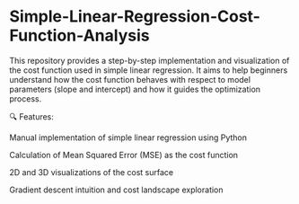 # Simple-Linear-Regression-Cost-Function-Analysis


This repository provides a step-by-step implementation and visualization of the cost function used in simple linear regression. It aims to help beginners understand how the cost function behaves with respect to model parameters (slope and intercept) and how it guides the optimization process.

🔍 Features:

Manual implementation of simple linear regression using Python

Calculation of Mean Squared Error (MSE) as the cost function

2D and 3D visualizations of the cost surface

Gradient descent intuition and cost landscape exploration
